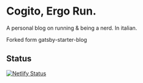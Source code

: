 # Cogito, Ergo Run.

A personal blog on running & being a nerd. In italian.

Forked form gatsby-starter-blog

## Status

[![Netlify Status](https://api.netlify.com/api/v1/badges/dc5d5d0e-62e2-4be8-8e13-c94d64b78b0c/deploy-status)](https://app.netlify.com/sites/cogitoergorun/deploys)
